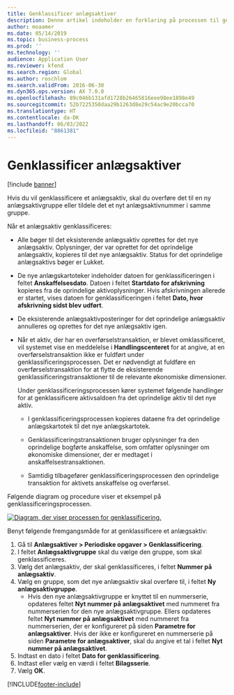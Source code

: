```yaml
---
title: Genklassificer anlægsaktiver
description: Denne artikel indeholder en forklaring på processen til genklassificering af aktiver. Hvis du vil genklassificere et anlægsaktiv, skal du overføre det til en ny anlægsaktivgruppe eller tildele det et nyt anlægsaktivnummer i samme gruppe.
author: moaamer
ms.date: 05/14/2019
ms.topic: business-process
ms.prod: ''
ms.technology: ''
audience: Application User
ms.reviewer: kfend
ms.search.region: Global
ms.author: roschlom
ms.search.validFrom: 2016-06-30
ms.dyn365.ops.version: AX 7.0.0
ms.openlocfilehash: 89c046b131afd1728b26465816eee98ee1898e49
ms.sourcegitcommit: 52b7225350daa29b1263d8e29c54ac9e20bcca70
ms.translationtype: HT
ms.contentlocale: da-DK
ms.lasthandoff: 06/03/2022
ms.locfileid: "8861381"
---
```

# <a name="reclassify-fixed-assets"></a>Genklassificer anlægsaktiver

[!include [banner](../../includes/banner.md)]

Hvis du vil genklassificere et anlægsaktiv, skal du overføre det til en ny anlægsaktivgruppe eller tildele det et nyt anlægsaktivnummer i samme gruppe. 

Når et anlægsaktiv genklassificeres:

- Alle bøger til det eksisterende anlægsaktiv oprettes for det nye anlægsaktiv. Oplysninger, der var oprettet for det oprindelige anlægsaktiv, kopieres til det nye anlægsaktiv. Status for det oprindelige anlægsaktivs bøger er Lukket. 

- De nye anlægskartoteker indeholder datoen for genklassificeringen i feltet **Anskaffelsesdato**. Datoen i feltet **Startdato for afskrivning** kopieres fra de oprindelige aktivoplysninger. Hvis afskrivningen allerede er startet, vises datoen for genklassificeringen i feltet **Dato, hvor afskrivning sidst blev udført**. 

- De eksisterende anlægsaktivposteringer for det oprindelige anlægsaktiv annulleres og oprettes for det nye anlægsaktiv igen.

- Når et aktiv, der har en overførselstransaktion, er blevet omklassificeret, vil systemet vise en meddelelse i **Handlingscenteret** for at angive, at en overførselstransaktion ikke er fuldført under genklassificeringsprocessen. Det er nødvendigt at fuldføre en overførselstransaktion for at flytte de eksisterende genklassificeringstransaktioner til de relevante økonomiske dimensioner. 

   Under genklassificeringsprocessen kører systemet følgende handlinger for at genklassificere aktivsaldoen fra det oprindelige aktiv til det nye aktiv. 
   
   - I genklassificeringsprocessen kopieres dataene fra det oprindelige anlægskartotek til det nye anlægskartotek.

   - Genklassificeringstransaktionen bruger oplysninger fra den oprindelige bogførte anskaffelse, som omfatter oplysninger om økonomiske dimensioner, der er medtaget i anskaffelsestransaktionen.  
   
   - Samtidig tilbagefører genklassificeringsprocessen den oprindelige transaktion for aktivets anskaffelse og overførsel. 

Følgende diagram og procedure viser et eksempel på genklassificeringsprocessen. 

[![Diagram, der viser processen for genklassificering.](../media/reclassification-process-01.png)](../media/reclassification-process-01.png)

Benyt følgende fremgangsmåde for at genklassificere et anlægsaktiv:

1. Gå til **Anlægsaktiver > Periodiske opgaver > Genklassificering**.
2. I feltet **Anlægsaktivgruppe** skal du vælge den gruppe, som skal genklassificeres.
3. Vælg det anlægsaktiv, der skal genklassificeres, i feltet **Nummer på anlægsaktiv**.
4. Vælg en gruppe, som det nye anlægsaktiv skal overføre til, i feltet **Ny anlægsaktivgruppe**.
    * Hvis den nye anlægsaktivgruppe er knyttet til en nummerserie, opdateres feltet **Nyt nummer på anlægsaktivet** med nummeret fra nummerserien for den nye anlægsaktivgruppe. Ellers opdateres feltet **Nyt nummer på anlægsaktivet** med nummeret fra nummerserien, der er konfigureret på siden **Parametre for anlægsaktiver**. Hvis der ikke er konfigureret en nummerserie på siden **Parametre for anlægsaktiver**, skal du angive et tal i feltet **Nyt nummer på anlægsaktivet**.  
5. Indtast en dato i feltet **Dato for genklassificering**.
6. Indtast eller vælg en værdi i feltet **Bilagsserie**.
7. Vælg **OK**.


[!INCLUDE[footer-include](../../../includes/footer-banner.md)]
